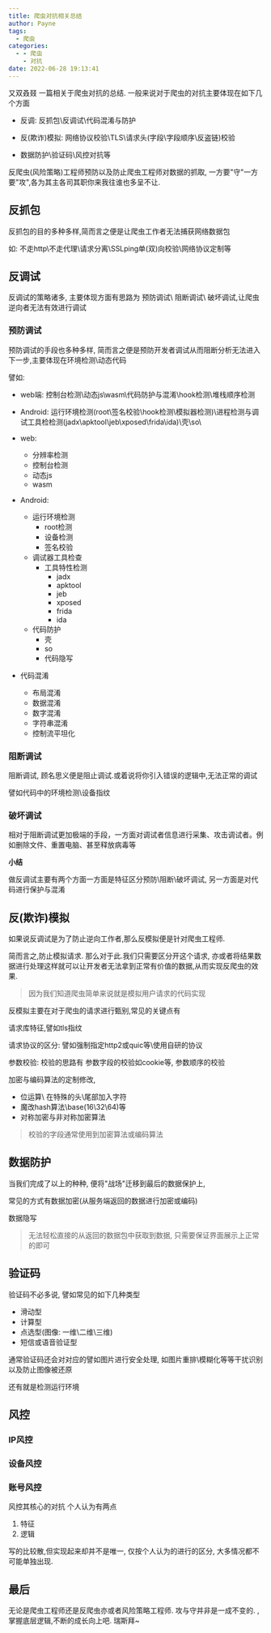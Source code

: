 ```yaml
---
title: 爬虫对抗相关总结
author: Payne
tags:
  - 爬虫
categories:
  - - 爬虫
    - 对抗
date: 2022-06-28 19:13:41 
---
```




又双叒叕 一篇相关于爬虫对抗的总结.  一般来说对于爬虫的对抗主要体现在如下几个方面

- 反调: 反抓包\反调试\代码混淆与防护

- 反(欺诈)模拟: 网络协议校验\TLS\请求头(字段\字段顺序\反盗链)校验

- 数据防护\验证码\风控对抗等 

反爬虫(风险策略)工程师预防以及防止爬虫工程师对数据的抓取, 一方要"守"一方要"攻",各为其主各司其职你来我往谁也多呈不让.

## 反抓包

反抓包的目的多种多样,简而言之便是让爬虫工作者无法捕获网络数据包

如: 不走http\不走代理\请求分离\SSLping单(双)向校验\网络协议定制等

## 反调试

反调试的策略诸多, 主要体现方面有思路为 预防调试\ 阻断调试\ 破坏调试,让爬虫逆向者无法有效进行调试

### 预防调试

预防调试的手段也多种多样, 简而言之便是预防开发者调试从而阻断分析无法进入下一步,主要体现在环境检测\动态代码

譬如:

- web端: 控制台检测\动态js\wasm\代码防护与混淆\hook检测\堆栈顺序检测
- Android:  运行环境检测(root\签名校验\hook检测\模拟器检测)\进程检测与调试工具检检测(jadx\apktool\jeb\xposed\frida\ida)\壳\so\

- web: 
  - 分辨率检测
  - 控制台检测
  - 动态js
  - wasm

- Android:
  - 运行环境检测
    - root检测
    - 设备检测
    - 签名校验
  - 调试器工具检查
    - 工具特性检测
      - jadx
      - apktool
      - jeb
      - xposed
      - frida
      - ida
  - 代码防护
    - 壳
    - so 
    - 代码隐写
- 代码混淆
  - 布局混淆
  - 数据混淆
  - 数字混淆
  - 字符串混淆
  - 控制流平坦化





###  阻断调试

阻断调试, 顾名思义便是阻止调试.或着说将你引入错误的逻辑中,无法正常的调试

譬如代码中的环境检测\设备指纹

### 破坏调试

相对于阻断调试更加极端的手段，一方面对调试者信息进行采集、攻击调试者。例如删除文件、重置电脑、甚至释放病毒等



**小结**

做反调试主要有两个方面一方面是特征区分预防\阻断\破坏调试, 另一方面是对代码进行保护与混淆





## 反(欺诈)模拟

如果说反调试是为了防止逆向工作者,那么反模拟便是针对爬虫工程师.

简而言之,防止模拟请求. 那么对于此.我们只需要区分开这个请求, 亦或者将结果数据进行处理这样就可以让开发者无法拿到正常有价值的数据,从而实现反爬虫的效果.

> 因为我们知道爬虫简单来说就是模拟用户请求的代码实现

反模拟主要在对于爬虫的请求进行甄别,常见的关键点有

请求库特征,譬如tls指纹

请求协议的区分: 譬如强制指定http2或quic等\使用自研的协议

参数校验: 校验的思路有 参数字段的校验如cookie等, 参数顺序的校验

加密与编码算法的定制修改, 

- 位运算\ 在特殊的头\尾部加入字符
- 魔改hash算法\base(16\32\64)等
- 对称加密与非对称加密算法

> 校验的字段通常使用到加密算法或编码算法



## 数据防护

当我们完成了以上的种种, 便将"战场"迁移到最后的数据保护上,

常见的方式有数据加密(从服务端返回的数据进行加密或编码)

数据隐写

>  无法轻松直接的从返回的数据包中获取到数据, 只需要保证界面展示上正常的即可





## 验证码

验证码不必多说, 譬如常见的如下几种类型

* 滑动型
* 计算型
* 点选型(图像: 一维\二维\三维)
* 短信或语音验证型

通常验证码还会对对应的譬如图片进行安全处理, 如图片重排\模糊化等等干扰识别以及防止图像被还原

还有就是检测运行环境



## 风控

### IP风控

### 设备风控

### 账号风控



风控其核心的对抗 个人认为有两点

1. 特征
2. 逻辑



写的比较散,但实现起来却并不是唯一, 仅按个人认为的进行的区分, 大多情况都不可能单独出现. 

## 最后

无论是爬虫工程师还是反爬虫亦或者风险策略工程师. 攻与守并非是一成不变的. ,掌握底层逻辑,不断的成长向上吧. 瑞斯拜~









